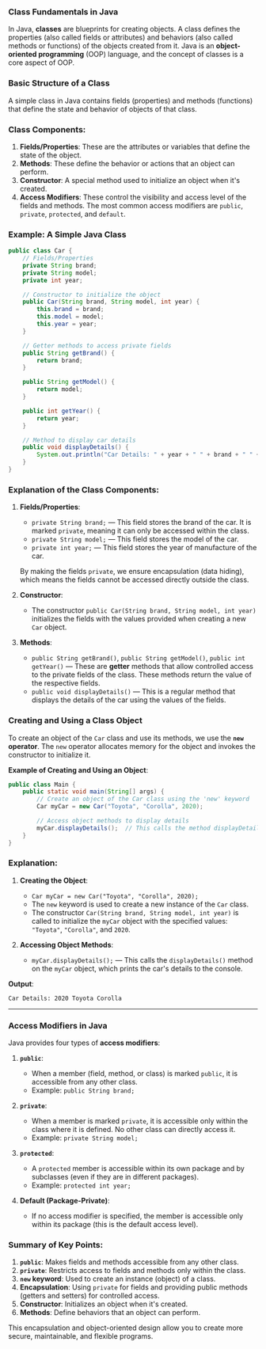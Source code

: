 ### **Class Fundamentals in Java**

In Java, **classes** are blueprints for creating objects. A class defines the properties (also called fields or attributes) and behaviors (also called methods or functions) of the objects created from it. Java is an **object-oriented programming** (OOP) language, and the concept of classes is a core aspect of OOP. 

### **Basic Structure of a Class**

A simple class in Java contains fields (properties) and methods (functions) that define the state and behavior of objects of that class.

### **Class Components**:
1. **Fields/Properties**: These are the attributes or variables that define the state of the object.
2. **Methods**: These define the behavior or actions that an object can perform.
3. **Constructor**: A special method used to initialize an object when it's created.
4. **Access Modifiers**: These control the visibility and access level of the fields and methods. The most common access modifiers are `public`, `private`, `protected`, and `default`.

### **Example: A Simple Java Class**

```java
public class Car {
    // Fields/Properties
    private String brand;
    private String model;
    private int year;

    // Constructor to initialize the object
    public Car(String brand, String model, int year) {
        this.brand = brand;
        this.model = model;
        this.year = year;
    }

    // Getter methods to access private fields
    public String getBrand() {
        return brand;
    }

    public String getModel() {
        return model;
    }

    public int getYear() {
        return year;
    }

    // Method to display car details
    public void displayDetails() {
        System.out.println("Car Details: " + year + " " + brand + " " + model);
    }
}
```

### **Explanation of the Class Components**:

1. **Fields/Properties**:
   - `private String brand;` — This field stores the brand of the car. It is marked `private`, meaning it can only be accessed within the class.
   - `private String model;` — This field stores the model of the car.
   - `private int year;` — This field stores the year of manufacture of the car.
   
   By making the fields `private`, we ensure encapsulation (data hiding), which means the fields cannot be accessed directly outside the class.

2. **Constructor**:
   - The constructor `public Car(String brand, String model, int year)` initializes the fields with the values provided when creating a new `Car` object.
   
3. **Methods**:
   - `public String getBrand()`, `public String getModel()`, `public int getYear()` — These are **getter** methods that allow controlled access to the private fields of the class. These methods return the value of the respective fields.
   - `public void displayDetails()` — This is a regular method that displays the details of the car using the values of the fields.

### **Creating and Using a Class Object**

To create an object of the `Car` class and use its methods, we use the **`new` operator**. The `new` operator allocates memory for the object and invokes the constructor to initialize it.

**Example of Creating and Using an Object**:

```java
public class Main {
    public static void main(String[] args) {
        // Create an object of the Car class using the 'new' keyword
        Car myCar = new Car("Toyota", "Corolla", 2020);

        // Access object methods to display details
        myCar.displayDetails();  // This calls the method displayDetails
    }
}
```

### **Explanation**:

1. **Creating the Object**:
   - `Car myCar = new Car("Toyota", "Corolla", 2020);`
   - The `new` keyword is used to create a new instance of the `Car` class.
   - The constructor `Car(String brand, String model, int year)` is called to initialize the `myCar` object with the specified values: `"Toyota"`, `"Corolla"`, and `2020`.
   
2. **Accessing Object Methods**:
   - `myCar.displayDetails();` — This calls the `displayDetails()` method on the `myCar` object, which prints the car's details to the console.

**Output**:
```
Car Details: 2020 Toyota Corolla
```

---

### **Access Modifiers in Java**

Java provides four types of **access modifiers**:

1. **`public`**:
   - When a member (field, method, or class) is marked `public`, it is accessible from any other class.
   - Example: `public String brand;`
   
2. **`private`**:
   - When a member is marked `private`, it is accessible only within the class where it is defined. No other class can directly access it.
   - Example: `private String model;`
   
3. **`protected`**:
   - A `protected` member is accessible within its own package and by subclasses (even if they are in different packages).
   - Example: `protected int year;`
   
4. **Default (Package-Private)**:
   - If no access modifier is specified, the member is accessible only within its package (this is the default access level).
   
### **Summary of Key Points**:

1. **`public`**: Makes fields and methods accessible from any other class.
2. **`private`**: Restricts access to fields and methods only within the class.
3. **`new` keyword**: Used to create an instance (object) of a class.
4. **Encapsulation**: Using `private` for fields and providing public methods (getters and setters) for controlled access.
5. **Constructor**: Initializes an object when it's created.
6. **Methods**: Define behaviors that an object can perform.

This encapsulation and object-oriented design allow you to create more secure, maintainable, and flexible programs.
